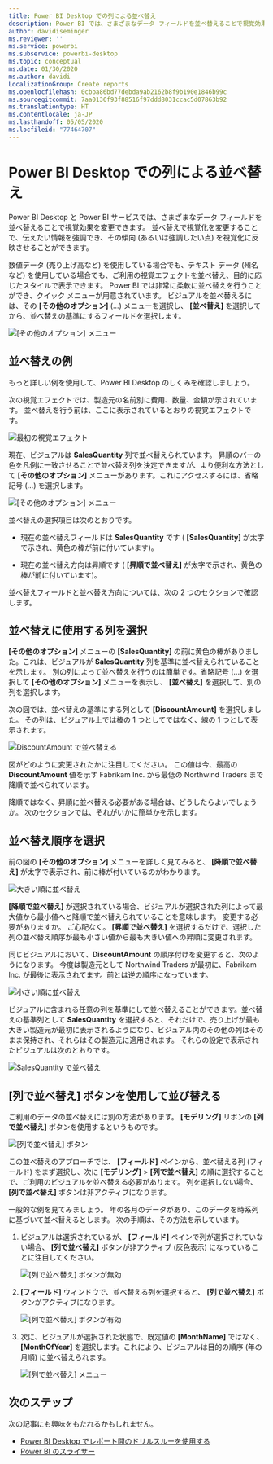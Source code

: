 ```yaml
---
title: Power BI Desktop での列による並べ替え
description: Power BI では、さまざまなデータ フィールドを並べ替えることで視覚効果を変更できます。
author: davidiseminger
ms.reviewer: ''
ms.service: powerbi
ms.subservice: powerbi-desktop
ms.topic: conceptual
ms.date: 01/30/2020
ms.author: davidi
LocalizationGroup: Create reports
ms.openlocfilehash: 0cbba86bd77debda9ab2162b8f9b190e1846b99c
ms.sourcegitcommit: 7aa0136f93f88516f97ddd8031ccac5d07863b92
ms.translationtype: HT
ms.contentlocale: ja-JP
ms.lasthandoff: 05/05/2020
ms.locfileid: "77464707"
---
```

# <a name="sort-by-column-in-power-bi-desktop"></a>Power BI Desktop での列による並べ替え
Power BI Desktop と Power BI サービスでは、さまざまなデータ フィールドを並べ替えることで視覚効果を変更できます。 並べ替えで視覚化を変更することで、伝えたい情報を強調でき、その傾向 (あるいは強調したい点) を視覚化に反映させることができます。

数値データ (売り上げ高など) を使用している場合でも、テキスト データ (州名など) を使用している場合でも、ご利用の視覚エフェクトを並べ替え、目的に応じたスタイルで表示できます。 Power BI では非常に柔軟に並べ替えを行うことができ、クイック メニューが用意されています。 ビジュアルを並べ替えるには、その **[その他のオプション]** (...) メニューを選択し、 **[並べ替え]** を選択してから、並べ替えの基準にするフィールドを選択します。

![[その他のオプション] メニュー](media/desktop-sort-by-column/sortbycolumn_2.png)

## <a name="sorting-example"></a>並べ替えの例
もっと詳しい例を使用して、Power BI Desktop のしくみを確認しましょう。

次の視覚エフェクトでは、製造元の名前別に費用、数量、金額が示されています。 並べ替えを行う前は、ここに表示されているとおりの視覚エフェクトです。

![最初の視覚エフェクト](media/desktop-sort-by-column/sortbycolumn_1.png)

現在、ビジュアルは **SalesQuantity** 列で並べ替えられています。 昇順のバーの色を凡例に一致させることで並べ替え列を決定できますが、より便利な方法として **[その他のオプション]** メニューがあります。これにアクセスするには、省略記号 (...) を選択します。

![[その他のオプション] メニュー](media/desktop-sort-by-column/sortbycolumn_2.png)

並べ替えの選択項目は次のとおりです。

* 現在の並べ替えフィールドは **SalesQuantity** です ( **[SalesQuantity]** が太字で示され、黄色の棒が前に付いています)。 

* 現在の並べ替え方向は昇順です ( **[昇順で並べ替え]** が太字で示され、黄色の棒が前に付いています)。

並べ替えフィールドと並べ替え方向については、次の 2 つのセクションで確認します。

## <a name="select-which-column-to-use-for-sorting"></a>並べ替えに使用する列を選択
**[その他のオプション]** メニューの **[SalesQuantity]** の前に黄色の棒がありました。これは、ビジュアルが **SalesQuantity** 列を基準に並べ替えられていることを示します。 別の列によって並べ替えを行うのは簡単です。省略記号 (...) を選択して **[その他のオプション]** メニューを表示し、 **[並べ替え]** を選択して、別の列を選択します。

次の図では、並べ替えの基準にする列として **[DiscountAmount]** を選択しました。 その列は、ビジュアル上では棒の 1 つとしてではなく、線の 1 つとして表示されます。 

![DiscountAmount で並べ替える](media/desktop-sort-by-column/sortbycolumn_3.png)

図がどのように変更されたかに注目してください。 この値は今、最高の **DiscountAmount** 値を示す Fabrikam Inc. から最低の Northwind Traders まで降順で並べられています。 

降順ではなく、昇順に並べ替える必要がある場合は、どうしたらよいでしょうか。 次のセクションでは、それがいかに簡単かを示します。

## <a name="select-the-sort-order"></a>並べ替え順序を選択
前の図の **[その他のオプション]** メニューを詳しく見てみると、 **[降順で並べ替え]** が太字で表示され、前に棒が付いているのがわかります。

![大きい順に並べ替え](media/desktop-sort-by-column/sortbycolumn_4.png)

**[降順で並べ替え]** が選択されている場合、ビジュアルが選択された列によって最大値から最小値へと降順で並べ替えられていることを意味します。 変更する必要がありますか。 ご心配なく。 **[昇順で並べ替え]** を選択するだけで、選択した列の並べ替え順序が最も小さい値から最も大きい値への昇順に変更されます。

同じビジュアルにおいて、**DiscountAmount** の順序付けを変更すると、次のようになります。 今度は製造元として Northwind Traders が最初に、Fabrikam Inc. が最後に表示されてます。前とは逆の順序になっています。

![小さい順に並べ替え](media/desktop-sort-by-column/sortbycolumn_5.png)

ビジュアルに含まれる任意の列を基準にして並べ替えることができます。並べ替えの基準列として **SalesQuantity** を選択すると、それだけで、売り上げが最も大きい製造元が最初に表示されるようになり、ビジュアル内のその他の列はそのまま保持され、それらはその製造元に適用されます。 それらの設定で表示されたビジュアルは次のとおりです。

![SalesQuantity で並べ替え](media/desktop-sort-by-column/sortbycolumn_6.png)

## <a name="sort-using-the-sort-by-column-button"></a>[列で並べ替え] ボタンを使用して並び替える
ご利用のデータの並べ替えには別の方法があります。 **[モデリング]** リボンの **[列で並べ替え]** ボタンを使用するというものです。

![[列で並べ替え] ボタン](media/desktop-sort-by-column/sortbycolumn_8.png)

この並べ替えのアプローチでは、 **[フィールド]** ペインから、並べ替える列 (フィールド) をまず選択し、次に **[モデリング]**  >  **[列で並べ替え]** の順に選択することで、ご利用のビジュアルを並べ替える必要があります。 列を選択しない場合、 **[列で並べ替え]** ボタンは非アクティブになります。

一般的な例を見てみましょう。 年の各月のデータがあり、このデータを時系列に基づいて並べ替えるとします。 次の手順は、その方法を示しています。

1. ビジュアルは選択されているが、 **[フィールド]** ペインで列が選択されていない場合、 **[列で並べ替え]** ボタンが非アクティブ (灰色表示) になっていることに注目してください。
   
   ![[列で並べ替え] ボタンが無効](media/desktop-sort-by-column/sortbycolumn_9.png)

2. **[フィールド]** ウィンドウで、並べ替える列を選択すると、 **[列で並べ替え]** ボタンがアクティブになります。
   
   ![[列で並べ替え] ボタンが有効](media/desktop-sort-by-column/sortbycolumn_10.png)
3. 次に、ビジュアルが選択された状態で、既定値の **[MonthName]** ではなく、 **[MonthOfYear]** を選択します。これにより、ビジュアルは目的の順序 (年の月順) に並べ替えられます。
   
   ![[列で並べ替え] メニュー](media/desktop-sort-by-column/sortbycolumn_11.png)


<!---
This functionality is no longer active. Jan 2020

## Getting back to default column for sorting
You can sort by any column you'd like, but there may be times when you want the visual to return to its default sorting column. No problem. For a visual that has a sort column selected, open the **More options** menu and select that column again, and the visualization returns to its default sort column.

For example, here's our previous chart:

![Initial visualization](media/desktop-sort-by-column/sortbycolumn_6.png)

When we go back to the menu and select **SalesQuantity** again, the visual defaults to being ordered alphabetically by **Manufacturer**, as shown in the following image.

![Default sort order](media/desktop-sort-by-column/sortbycolumn_7.png)

With so many options for sorting your visuals, creating just the chart or image you want is easy.
--->

## <a name="next-steps"></a>次のステップ

次の記事にも興味をもたれるかもしれません。

* [Power BI Desktop でレポート間のドリルスルーを使用する](desktop-cross-report-drill-through.md)
* [Power BI のスライサー](visuals/power-bi-visualization-slicers.md)

